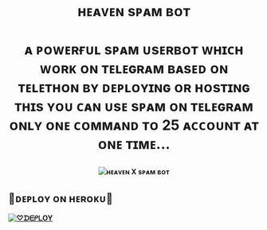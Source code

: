 <h1 align="center">

  <b> ʜᴇᴀᴠᴇɴ sᴘᴀᴍ ʙᴏᴛ </b>

</h1>

<h1 align="center">

  <b>ᴀ ᴘᴏᴡᴇʀғᴜʟ sᴘᴀᴍ ᴜsᴇʀʙᴏᴛ ᴡʜɪᴄʜ ᴡᴏʀᴋ ᴏɴ ᴛᴇʟᴇɢʀᴀᴍ ʙᴀsᴇᴅ ᴏɴ ᴛᴇʟᴇᴛʜᴏɴ ʙʏ ᴅᴇᴘʟᴏʏɪɴɢ ᴏʀ ʜᴏsᴛɪɴɢ  ᴛʜɪs ʏᴏᴜ ᴄᴀɴ ᴜsᴇ sᴘᴀᴍ ᴏɴ ᴛᴇʟᴇɢʀᴀᴍ  ᴏɴʟʏ ᴏɴᴇ ᴄᴏᴍᴍᴀɴᴅ ᴛᴏ 25 ᴀᴄᴄᴏᴜɴᴛ ᴀᴛ ᴏɴᴇ ᴛɪᴍᴇ...</h1>

<p align="center">

  <img src="https://te.legra.ph/file/4e6f53edd5e071131df6d.jpg" alt="ʜᴇᴀᴠᴇɴ X sᴘᴀᴍ ʙᴏᴛ">

</p>

##  🔶ᴅᴇᴘʟᴏʏ ᴏɴ ʜᴇʀᴏᴋᴜ🔶

[![♡︎ᗪᗴᑭᒪOY](https://www.herokucdn.com/deploy/button.svg)](https://heroku.com/deploy?template=https://github.com/Sumit9969/HEAVEN-SPAMBOT)

